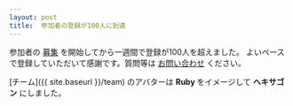 ```yaml
---
layout: post
title:  参加者の登録が100人に到達
---
```


参加者の [募集](https://rubykansai.doorkeeper.jp/events/24374) を開始してから一週間で登録が100人を超えました。
よいペースで登録していただいて感謝です。質問等は [お問い合わせ](https://rubykansai.doorkeeper.jp/contact/new) ください。

[チーム]({{ site.baseurl }}/team) のアバターは <strong class="text-danger"> Ruby </strong>をイメージして **ヘキサゴン** にしました。

